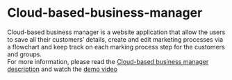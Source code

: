 # Cloud-based-business-manager
Cloud-based business manager is a website application that allow the users to save all their customers’ details, create and edit marketing processes via a flowchart and keep track on each marking process step for the customers and groups.<br>
For more information, please read the <a href="https://github.com/davidhui2047/Cloud-based-business-manager/blob/main/Cloud-based%20business%20manager%20description.pdf">Cloud-based business manager description</a> and watch the <a href="https://youtu.be/fgiZGtEnUzw">demo video</a>
